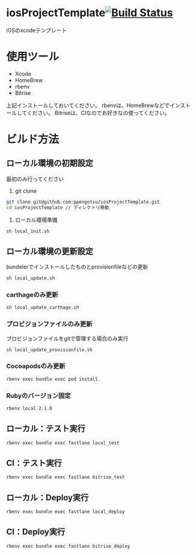 # iosProjectTemplate[![Build Status](https://www.bitrise.io/app/41d3c87888e97a49.svg?token=OIYvJw2sU29AUQlbUXaecQ&branch=develop)](https://www.bitrise.io/app/41d3c87888e97a49)
iOSのxcodeテンプレート


# 使用ツール

* Xcode
* HomeBrew
* rbenv
* Bitrise

上記インストールしておいてください。
rbenvは、HomeBrewなどでインストールしてください。
Bitriseは、CIなのでお好きなの使ってください。

# ビルド方法
## ローカル環境の初期設定
最初のみ行ってください

1. git clone

  ```Bash
  git clone git@github.com:ppengotsu/iosProjectTemplate.git
  cd iosProjectTemplate // ディレクトリ移動
  ```
  
1. ローカル環境準備

  ```shell.sh
  sh local_init.sh
  
  ```
  
## ローカル環境の更新設定
bundelerでインストールしたものとprovisionfileなどの更新

  ```shell.sh
  sh local_update.sh
  
  ```
### carthageのみ更新

  ```shell.sh
  sh local_update_carthage.sh
  
  ```

### プロビジョンファイルのみ更新
プロビジョンファイルをgitで管理する場合のみ実行

  ```shell.sh
  sh local_update_provisionfile.sh
  
  ```
  
  
### Cocoapodsのみ更新
  

  ```shell.sh
rbenv exec bundle exec pod install
  
  ```
### Rubyのバージョン固定
  

  ```shell.sh
rbenv local 2.1.0 
  
  ```
  


## ローカル：テスト実行

  ```shell.sh
rbenv exec bundle exec fastlane local_test
  
  ```
  
## CI：テスト実行

  ```shell.sh
rbenv exec bundle exec fastlane bitrise_test
  
  ```
  
## ローカル：Deploy実行

  ```shell.sh
rbenv exec bundle exec fastlane local_deploy
  
  ```
  
## CI：Deploy実行

  ```shell.sh
rbenv exec bundle exec fastlane bitrise_deploy
  
  ```

